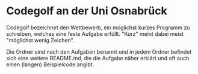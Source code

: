 # Codegolf an der Uni Osnabrück

Codegolf bezeichnet den Wettbewerb, ein möglichst kurzes Programm zu schreiben, welches eine feste Aufgabe erfüllt. "Kurz" meint dabei meist "möglichst wenig Zeichen".

Die Ordner sind nach den Aufgaben benannt und in jedem Ordner befindet sich eine weitere README.md, die die Aufgabe näher erklärt und oft auch einen (langen) Beispielcode angibt.
